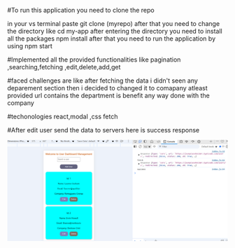 

#To run this application you need to clone the repo 

in your vs terminal paste git clone (myrepo)
after that you need to change the directory like cd my-app 
after entering the directory you need to install all the packages 
npm install 
after that you need to run the application by using npm start 

#Implemented all the provided functionalities 
like pagination ,searching,fetching ,edit,delete,add,get 

#faced challenges are like after fetching the data i didn't seen any deparement section 
then i decided to changed it to comapany 
atleast provided url contains the department is benefit any way done with the company 

#techonologies react,modal ,css 
fetch



#After edit user send the data to servers 
here is success response

![alt text](image.png)